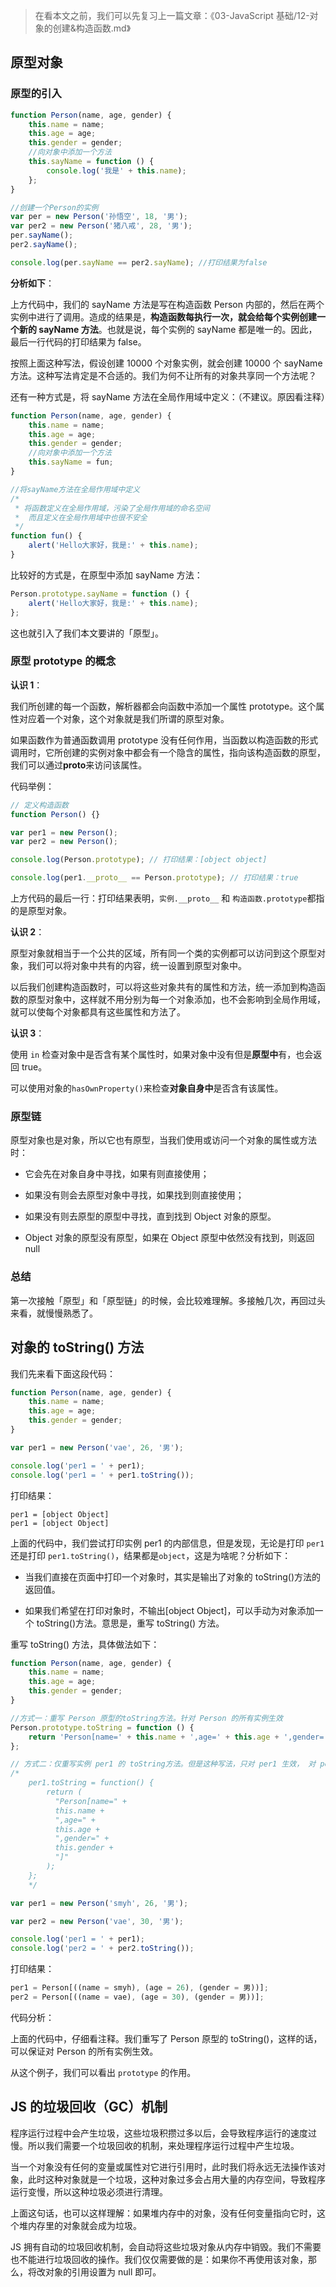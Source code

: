 > 在看本文之前，我们可以先复习上一篇文章：《03-JavaScript 基础/12-对象的创建&构造函数.md》

## 原型对象

### 原型的引入

```javascript
function Person(name, age, gender) {
    this.name = name;
    this.age = age;
    this.gender = gender;
    //向对象中添加一个方法
    this.sayName = function () {
        console.log('我是' + this.name);
    };
}

//创建一个Person的实例
var per = new Person('孙悟空', 18, '男');
var per2 = new Person('猪八戒', 28, '男');
per.sayName();
per2.sayName();

console.log(per.sayName == per2.sayName); //打印结果为false
```

**分析如下**：

上方代码中，我们的 sayName 方法是写在构造函数 Person 内部的，然后在两个实例中进行了调用。造成的结果是，**构造函数每执行一次，就会给每个实例创建一个新的 sayName 方法**。也就是说，每个实例的 sayName 都是唯一的。因此，最后一行代码的打印结果为 false。

按照上面这种写法，假设创建 10000 个对象实例，就会创建 10000 个 sayName 方法。这种写法肯定是不合适的。我们为何不让所有的对象共享同一个方法呢？

还有一种方式是，将 sayName 方法在全局作用域中定义：（不建议。原因看注释）

```javascript
function Person(name, age, gender) {
    this.name = name;
    this.age = age;
    this.gender = gender;
    //向对象中添加一个方法
    this.sayName = fun;
}

//将sayName方法在全局作用域中定义
/*
 * 将函数定义在全局作用域，污染了全局作用域的命名空间
 *  而且定义在全局作用域中也很不安全
 */
function fun() {
    alert('Hello大家好，我是:' + this.name);
}
```

比较好的方式是，在原型中添加 sayName 方法：

```javascript
Person.prototype.sayName = function () {
    alert('Hello大家好，我是:' + this.name);
};
```

这也就引入了我们本文要讲的「原型」。

### 原型 prototype 的概念

**认识 1**：

我们所创建的每一个函数，解析器都会向函数中添加一个属性 prototype。这个属性对应着一个对象，这个对象就是我们所谓的原型对象。

如果函数作为普通函数调用 prototype 没有任何作用，当函数以构造函数的形式调用时，它所创建的实例对象中都会有一个隐含的属性，指向该构造函数的原型，我们可以通过**proto**来访问该属性。

代码举例：

```javascript
// 定义构造函数
function Person() {}

var per1 = new Person();
var per2 = new Person();

console.log(Person.prototype); // 打印结果：[object object]

console.log(per1.__proto__ == Person.prototype); // 打印结果：true
```

上方代码的最后一行：打印结果表明，`实例.__proto__` 和 `构造函数.prototype`都指的是原型对象。

**认识 2**：

原型对象就相当于一个公共的区域，所有同一个类的实例都可以访问到这个原型对象，我们可以将对象中共有的内容，统一设置到原型对象中。

以后我们创建构造函数时，可以将这些对象共有的属性和方法，统一添加到构造函数的原型对象中，这样就不用分别为每一个对象添加，也不会影响到全局作用域，就可以使每个对象都具有这些属性和方法了。

**认识 3**：

使用 `in` 检查对象中是否含有某个属性时，如果对象中没有但是**原型中**有，也会返回 true。

可以使用对象的`hasOwnProperty()`来检查**对象自身中**是否含有该属性。

### 原型链

原型对象也是对象，所以它也有原型，当我们使用或访问一个对象的属性或方法时：

-   它会先在对象自身中寻找，如果有则直接使用；

-   如果没有则会去原型对象中寻找，如果找到则直接使用；

-   如果没有则去原型的原型中寻找，直到找到 Object 对象的原型。

-   Object 对象的原型没有原型，如果在 Object 原型中依然没有找到，则返回 null

### 总结

第一次接触「原型」和「原型链」的时候，会比较难理解。多接触几次，再回过头来看，就慢慢熟悉了。

## 对象的 toString() 方法

我们先来看下面这段代码：

```javascript
function Person(name, age, gender) {
    this.name = name;
    this.age = age;
    this.gender = gender;
}

var per1 = new Person('vae', 26, '男');

console.log('per1 = ' + per1);
console.log('per1 = ' + per1.toString());
```

打印结果：

```
per1 = [object Object]
per1 = [object Object]
```

上面的代码中，我们尝试打印实例 per1 的内部信息，但是发现，无论是打印 `per1` 还是打印 `per1.toString()`，结果都是`object`，这是为啥呢？分析如下：

-   当我们直接在页面中打印一个对象时，其实是输出了对象的 toString()方法的返回值。

-   如果我们希望在打印对象时，不输出[object Object]，可以手动为对象添加一个 toString()方法。意思是，重写 toString() 方法。

重写 toString() 方法，具体做法如下：

```javascript
function Person(name, age, gender) {
    this.name = name;
    this.age = age;
    this.gender = gender;
}

//方式一：重写 Person 原型的toString方法。针对 Person 的所有实例生效
Person.prototype.toString = function () {
    return 'Person[name=' + this.name + ',age=' + this.age + ',gender=' + this.gender + ']';
};

// 方式二：仅重写实例 per1 的 toString方法。但是这种写法，只对 per1 生效， 对 per2 无效
/*
	per1.toString = function() {
		return (
		  "Person[name=" +
		  this.name +
		  ",age=" +
		  this.age +
		  ",gender=" +
		  this.gender +
		  "]"
		);
	};
	*/

var per1 = new Person('smyh', 26, '男');

var per2 = new Person('vae', 30, '男');

console.log('per1 = ' + per1);
console.log('per2 = ' + per2.toString());
```

打印结果：

```javascript
per1 = Person[((name = smyh), (age = 26), (gender = 男))];
per2 = Person[((name = vae), (age = 30), (gender = 男))];
```

代码分析：

上面的代码中，仔细看注释。我们重写了 Person 原型的 toString()，这样的话，可以保证对 Person 的所有实例生效。

从这个例子，我们可以看出 `prototype` 的作用。

## JS 的垃圾回收（GC）机制

程序运行过程中会产生垃圾，这些垃圾积攒过多以后，会导致程序运行的速度过慢。所以我们需要一个垃圾回收的机制，来处理程序运行过程中产生垃圾。

当一个对象没有任何的变量或属性对它进行引用时，此时我们将永远无法操作该对象，此时这种对象就是一个垃圾，这种对象过多会占用大量的内存空间，导致程序运行变慢，所以这种垃圾必须进行清理。

上面这句话，也可以这样理解：如果堆内存中的对象，没有任何变量指向它时，这个堆内存里的对象就会成为垃圾。

JS 拥有自动的垃圾回收机制，会自动将这些垃圾对象从内存中销毁。我们不需要也不能进行垃圾回收的操作。我们仅仅需要做的是：如果你不再使用该对象，那么，将改对象的引用设置为 null 即可。
